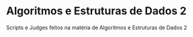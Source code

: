 # Algoritmos e Estruturas de Dados 2

Scripts e Judges feitos na matéria de Algoritmos e Estruturas de Dados 2

